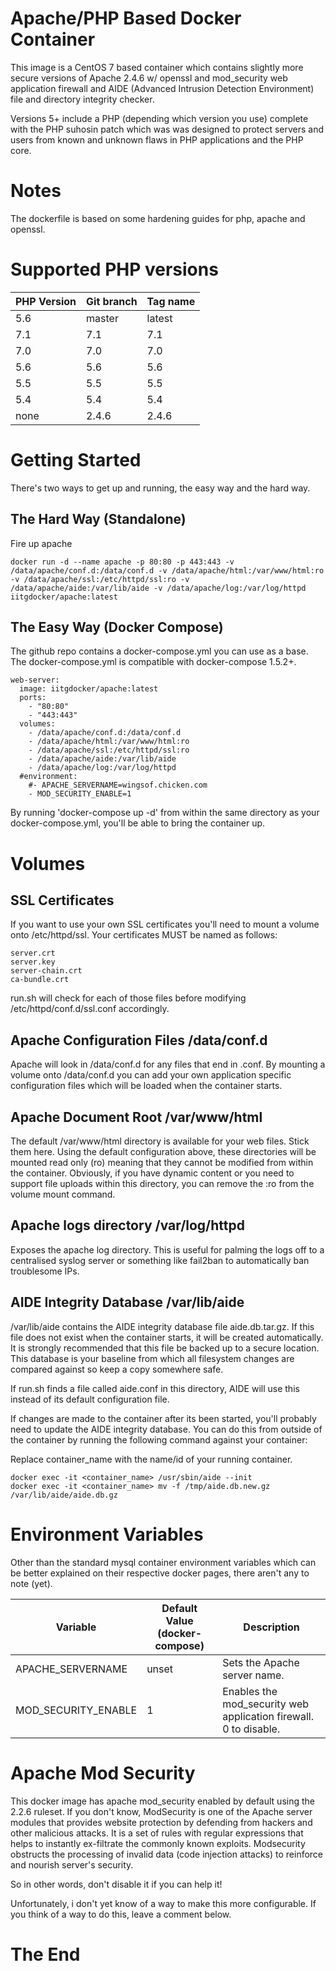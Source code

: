 # Apache/PHP Based Docker Container

This image is a CentOS 7 based container which contains slightly more secure versions of Apache 2.4.6 w/ openssl and mod_security web application firewall and AIDE (Advanced Intrusion Detection Environment) file and directory integrity checker.

Versions 5+ include a PHP (depending which version you use) complete with the PHP suhosin patch which was was designed to protect servers and users from known and unknown flaws in PHP applications and the PHP core.

# Notes

The dockerfile is based on some hardening guides for php, apache and openssl.

# Supported PHP versions

PHP Version | Git branch | Tag name
------------| ---------- |---------
5.6         | master     | latest
7.1         | 7.1        | 7.1
7.0         | 7.0        | 7.0
5.6         | 5.6        | 5.6
5.5         | 5.5        | 5.5
5.4         | 5.4        | 5.4
none        | 2.4.6      | 2.4.6


# Getting Started

There's two ways to get up and running, the easy way and the hard way.

## The Hard Way (Standalone)

Fire up apache

```
docker run -d --name apache -p 80:80 -p 443:443 -v /data/apache/conf.d:/data/conf.d -v /data/apache/html:/var/www/html:ro -v /data/apache/ssl:/etc/httpd/ssl:ro -v /data/apache/aide:/var/lib/aide -v /data/apache/log:/var/log/httpd iitgdocker/apache:latest
```

## The Easy Way (Docker Compose)

The github repo contains a docker-compose.yml you can use as a base. The docker-compose.yml is compatible with docker-compose 1.5.2+.

```
web-server:
  image: iitgdocker/apache:latest
  ports:
    - "80:80"
    - "443:443"
  volumes:
    - /data/apache/conf.d:/data/conf.d
    - /data/apache/html:/var/www/html:ro
    - /data/apache/ssl:/etc/httpd/ssl:ro
    - /data/apache/aide:/var/lib/aide
    - /data/apache/log:/var/log/httpd
  #environment:
    #- APACHE_SERVERNAME=wingsof.chicken.com
    - MOD_SECURITY_ENABLE=1
```

By running 'docker-compose up -d' from within the same directory as your docker-compose.yml, you'll be able to bring the container up.

# Volumes

## SSL Certificates

If you want to use your own SSL certificates you'll need to mount a volume onto /etc/httpd/ssl. Your certificates MUST be named as follows:

```
server.crt
server.key
server-chain.crt
ca-bundle.crt
```

run.sh will check for each of those files before modifying /etc/httpd/conf.d/ssl.conf accordingly.

## Apache Configuration Files /data/conf.d

Apache will look in /data/conf.d for any files that end in .conf. By mounting a volume onto /data/conf.d you can add your own application specific configuration files which will be loaded when the container starts.

## Apache Document Root /var/www/html

The default /var/www/html directory is available for your web files. Stick them here. Using the default configuration above, these directories will be mounted read only (ro) meaning that they cannot be modified from within the container. Obviously, if you have dynamic content or you need to support file uploads within this directory, you can remove the :ro from the volume mount command.

## Apache logs directory /var/log/httpd

Exposes the apache log directory. This is useful for palming the logs off to a centralised syslog server or something like fail2ban to automatically ban troublesome IPs.

## AIDE Integrity Database /var/lib/aide

/var/lib/aide contains the AIDE integrity database file aide.db.tar.gz. If this file does not exist when the container starts, it will be created automatically. It is strongly recommended that this file be backed up to a secure location. This database is your baseline from which all filesystem changes are compared against so keep a copy somewhere safe.

If run.sh finds a file called aide.conf in this directory, AIDE will use this instead of its default configuration file.

If changes are made to the container after its been started, you'll probably need to update the AIDE integrity database. You can do this from outside of the container by running the following command against your container:

Replace container_name with the name/id of your running container.

```
docker exec -it <container_name> /usr/sbin/aide --init
docker exec -it <container_name> mv -f /tmp/aide.db.new.gz /var/lib/aide/aide.db.gz
```

# Environment Variables

Other than the standard mysql container environment variables which can be better explained on their respective docker pages, there aren't any to note (yet).

Variable                 | Default Value (docker-compose) | Description
------------------------ | ------------------------------ |------------
APACHE_SERVERNAME        | unset                          | Sets the Apache server name.
MOD_SECURITY_ENABLE      | 1                              | Enables the mod_security web application firewall. 0 to disable.

# Apache Mod Security

This docker image has apache mod_security enabled by default using the 2.2.6 ruleset. If you don't know, ModSecurity is one of the Apache server modules that provides website protection by defending from hackers and other malicious attacks. It is a set of rules with regular expressions that helps to instantly ex-filtrate the commonly known exploits. Modsecurity obstructs the processing of invalid data (code injection attacks) to reinforce and nourish server's security.

So in other words, don't disable it if you can help it!

Unfortunately, i don't yet know of a way to make this more configurable. If you think of a way to do this, leave a comment below.

# The End
